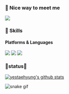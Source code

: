 
<!-- ![header](https://capsule-render.vercel.app/api?type=soft&color=auto&height=120&section=header&text=Taehyung%20Noh&fontSize=40&animation=twinkling) -->

<!-- ![transparent](https://capsule-render.vercel.app/api?type=transparent&fontColor=503ee5&text=Human%20Centered%20AI&height=120&fontSize=40&desc=AI%20for%20supporting%20Decision%20making&descAlignY=75&descAlign=60) -->

### 🤝 Nice way to meet me 
<p>
  <a href="https://github.com/yestaehyung/Paper_review" target="_blank"><img src="https://img.shields.io/badge/Tech_Page-DD0B78?style=flat-square&logo=GitHub%20Sponsors&logoColor=white"/></a>
</p>
<!-- 
<p>
  👋&nbsp; Hi there! I'm interested in <b> developer</b> skilled in API, WEB, and APP.🚀<br/>
  I have experience 7 years of Android development and 2 years of iOS development.<br/>
</p> -->



### 💪 Skills
#### Platforms & Languages
<p >
<!--   <img align="center" src="https://img.shields.io/github/followers/yestaehyung?style=for-the-badge&logo=appveyor"/></a> -->
<!--   <img src="https://img.shields.io/badge/Python-3766AB?style=flat-square&logo=Python&logoColor=white"/></a>&nbsp   -->
  <img src="https://img.shields.io/badge/PyTorch-EE4C2C?style=for-the-badge&logo=PyTorch&logoColor=black"/>
  <img src="https://img.shields.io/badge/Vue.js-4FC08D?style=for-the-badge&logo=Vue.js&logoColor=black"/>
  <img src="https://img.shields.io/badge/Flask-FFFFFF?style=for-the-badge&logo=Flask&logoColor=black"/>
<!--   <img src="https://img.shields.io/badge/Mysql-E6B91E?style=flat-square&logo=MySql&logoColor=black"/></a>&nbsp  -->
</p>

<h3> 🚀status🚀</h3>

[![yestaehyung's github stats](https://github-readme-stats.vercel.app/api?username=yestaehyung)](https://github.com/yestaehyung)
<!-- ![](https://github-readme-stats.vercel.app/api/top-langs/?username=yestaehyung&layout=compact) -->

<!-- <p align="center">
    <img src="https://github-readme-stats.vercel.app/api?username=yestaehyung&show_icons=true&theme=radical&bg_color=FFFFFF&text_color=000000&icon_color=C71585" height=160>
    <img src="https://github-readme-stats.vercel.app/api/top-langs/?username=yestaehyung&layout=compact" height=160>
</p> -->

![snake gif](https://github.com/yestaehyung/yestaehyung/blob/output/github-contribution-grid-snake.svg)
<!--
**dalchong2/dalchong2** is a ✨ _special_ ✨ repository because its `README.md` (this file) appears on your GitHub profile.

Here are some ideas to get you started:

- 🔭 I’m currently working on ...
- 🌱 I’m currently learning ...
- 👯 I’m looking to collaborate on ...
- 🤔 I’m looking for help with ...
- 💬 Ask me about ...
- 📫 How to reach me: ...
- 😄 Pronouns: ...
- ⚡ Fun fact: ...
-->
